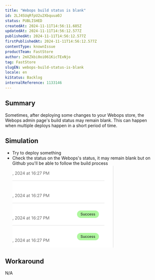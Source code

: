 ```yaml
---
title: "Webops build status is blank"
id: 2LJ4SUqRfpU2u2Xbquua0J
status: PUBLISHED
createdAt: 2024-11-11T14:56:11.685Z
updatedAt: 2024-11-11T14:56:12.577Z
publishedAt: 2024-11-11T14:56:12.577Z
firstPublishedAt: 2024-11-11T14:56:12.577Z
contentType: knownIssue
productTeam: FastStore
author: 2mXZkbi0oi061KicTExNjo
tag: FastStore
slugEN: webops-build-status-is-blank
locale: en
kiStatus: Backlog
internalReference: 1133146
---
```


## Summary


Sometimes, after deploying some changes to your Webops store, the Webops admin page's build status may remain blank. This can happen when multiple deploys happen in a short period of time.


##

## Simulation



- Try to deploy something
- Check the status on the Webops's status, it may remain blank but on Github you'll be able to follow the build process
 ![](https://raw.githubusercontent.com/vtexdocs/help-center-content/refs/heads/main/docs/en/known-issues/FastStore/webops-build-status-is-blank_1.png)


##

## Workaround


N/A





